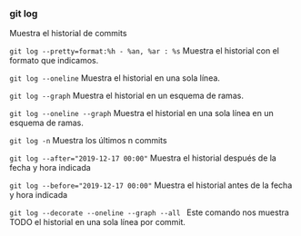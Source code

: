 ### git log
Muestra el historial de commits

`git log --pretty=format:%h - %an, %ar : %s`
Muestra el historial con el formato que indicamos.

`git log --oneline`
Muestra el historial en una sola línea.

`git log --graph`
Muestra el historial en un esquema de ramas.

`git log --oneline --graph`
Muestra el historial en una sola línea en un esquema de ramas.

`git log -n`
Muestra los últimos n commits

`git log --after="2019-12-17 00:00"`
Muestra el historial después de la fecha y hora indicada

`git log --before="2019-12-17 00:00"`
Muestra el historial antes de la fecha y hora indicada

`git log --decorate --oneline --graph --all `
Este comando nos muestra TODO el historial en una sola línea por commit.
